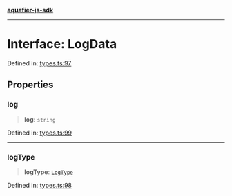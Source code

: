 [**aquafier-js-sdk**](../README.md)

***

# Interface: LogData

Defined in: [types.ts:97](https://github.com/inblockio/aqua-verifier-js-lib/blob/09413c69301a51b584d51846ffabc4d8f820b4fa/src/types.ts#L97)

## Properties

### log

> **log**: `string`

Defined in: [types.ts:99](https://github.com/inblockio/aqua-verifier-js-lib/blob/09413c69301a51b584d51846ffabc4d8f820b4fa/src/types.ts#L99)

***

### logType

> **logType**: [`LogType`](../enumerations/LogType.md)

Defined in: [types.ts:98](https://github.com/inblockio/aqua-verifier-js-lib/blob/09413c69301a51b584d51846ffabc4d8f820b4fa/src/types.ts#L98)
